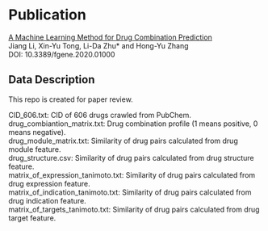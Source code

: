 # Publication
[A Machine Learning Method for Drug Combination Prediction](https://doi.org/10.3389/fgene.2020.01000)  
Jiang Li, Xin-Yu Tong, Li-Da Zhu* and Hong-Yu Zhang   
DOI: 10.3389/fgene.2020.01000  

## Data Description  
This repo is created for paper review.  

CID_606.txt: CID of 606 drugs crawled from PubChem.   
drug_combiantion_matrix.txt: Drug combination profile (1 means positive, 0 means negative).     
drug_module_matrix.txt: Similarity of drug pairs calculated from drug module feature.   
drug_structure.csv: Similarity of drug pairs calculated from drug structure feature.   
matrix_of_expression_tanimoto.txt: Similarity of drug pairs calculated from drug expression feature.   
matrix_of_indication_tanimoto.txt: Similarity of drug pairs calculated from drug indication feature.   
matrix_of_targets_tanimoto.txt: Similarity of drug pairs calculated from drug target feature.   
